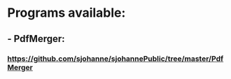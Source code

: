 # Programs available:
##         - PdfMerger:
###                   https://github.com/sjohanne/sjohannePublic/tree/master/PdfMerger
